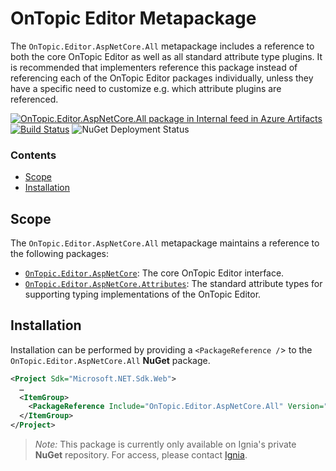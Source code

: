﻿# OnTopic Editor Metapackage
The `OnTopic.Editor.AspNetCore.All` metapackage includes a reference to both the core OnTopic Editor as well as all standard attribute type plugins. It is recommended that implementers reference this package instead of referencing each of the OnTopic Editor packages individually, unless they have a specific need to customize e.g. which attribute plugins are referenced.

[![OnTopic.Editor.AspNetCore.All package in Internal feed in Azure Artifacts](https://igniasoftware.feeds.visualstudio.com/_apis/public/Packaging/Feeds/46d5f49c-5e1e-47bb-8b14-43be6c719ba8/Packages/faa44518-dd61-4e2c-8904-b2aecbbf70e5/Badge)](https://www.nuget.org/packages/OnTopic.Editor.AspNetCore.All/)
[![Build Status](https://igniasoftware.visualstudio.com/OnTopic/_apis/build/status/OnTopic-Editor-CI-V1?branchName=master)](https://igniasoftware.visualstudio.com/OnTopic/_build/latest?definitionId=8&branchName=master)
![NuGet Deployment Status](https://rmsprodscussu1.vsrm.visualstudio.com/A09668467-721c-4517-8d2e-aedbe2a7d67f/_apis/public/Release/badge/bd7f03e0-6fcf-4ec6-939d-4e995668d40f/2/2)

### Contents
- [Scope](#scope)
- [Installation](#installation)

## Scope
The `OnTopic.Editor.AspNetCore.All` metapackage maintains a reference to the following packages:
- [`OnTopic.Editor.AspNetCore`](../OnTopic.Editor.AspNetCore/README.md): The core OnTopic Editor interface.
- [`OnTopic.Editor.AspNetCore.Attributes`](../OnTopic.Editor.AspNetCore.Attributes/README.md): The standard attribute types for supporting typing implementations of the OnTopic Editor.

## Installation
Installation can be performed by providing a `<PackageReference /`> to the `OnTopic.Editor.AspNetCore.All` **NuGet** package.
```xml
<Project Sdk="Microsoft.NET.Sdk.Web">
  …
  <ItemGroup>
    <PackageReference Include="OnTopic.Editor.AspNetCore.All" Version="5.0.0" />
  </ItemGroup>
</Project>
```

> *Note:* This package is currently only available on Ignia's private **NuGet** repository. For access, please contact [Ignia](http://www.ignia.com/).